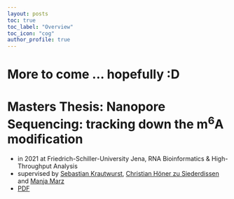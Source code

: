 ```yaml
---
layout: posts
toc: true
toc_label: "Overview"
toc_icon: "cog"
author_profile: true
---
```


# More to come ... hopefully :D

# Masters Thesis: Nanopore Sequencing: tracking down the m<sup>6</sup>A modification
- in 2021 at Friedrich-Schiller-University Jena, RNA Bioinformatics & High-Throughput Analysis
- supervised by [Sebastian Krautwurst](https://github.com/RaverJay), [Christian Höner zu Siederdissen](http://www.bioinf.uni-leipzig.de/~choener/) and [Manja Marz](https://www.rna.uni-jena.de)
- [PDF](rna_nanopore_sequencing_tracking_down_the_m6a_modification.pdf)
